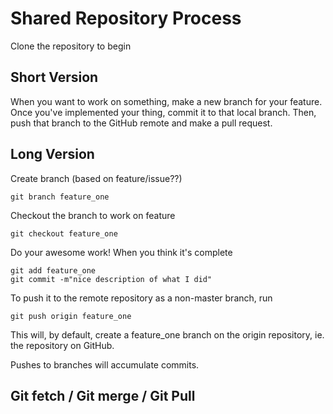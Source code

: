 # Shared Repository Process

Clone the repository to begin

## Short Version

When you want to work on something, make a new branch for your feature. Once you've implemented your thing, commit it to that local branch. Then, push that branch to the GitHub remote and make a pull request.

## Long Version
Create branch (based on feature/issue??)
```
git branch feature_one
```

Checkout the branch to work on feature
```
git checkout feature_one
```

Do your awesome work!
When you think it's complete

```
git add feature_one
git commit -m"nice description of what I did"
```

To push it to the remote repository as a non-master branch, run
```
git push origin feature_one
```
This will, by default, create a feature_one  branch on the origin repository, ie. the repository on GitHub.

Pushes to branches will accumulate commits.

## Git fetch / Git merge / Git Pull
